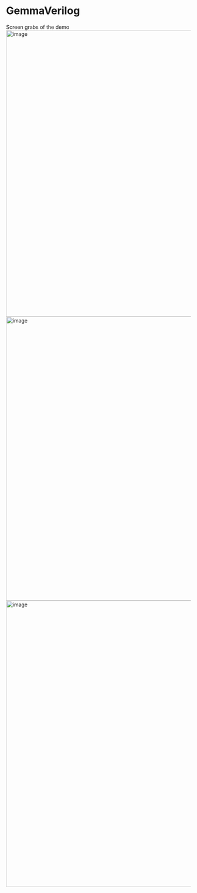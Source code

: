# GemmaVerilog

Screen grabs of the demo
<img width="801" height="782" alt="image" src="https://github.com/user-attachments/assets/b7dc332c-1a9c-40f8-aacd-ee3fa4bf85c1" />
<img width="801" height="775" alt="image" src="https://github.com/user-attachments/assets/0aed864c-53f6-4322-8ab1-7897b1bf27dd" />
<img width="802" height="781" alt="image" src="https://github.com/user-attachments/assets/bf1fa253-d0dc-400e-baf6-8cba1c0acb1f" />

